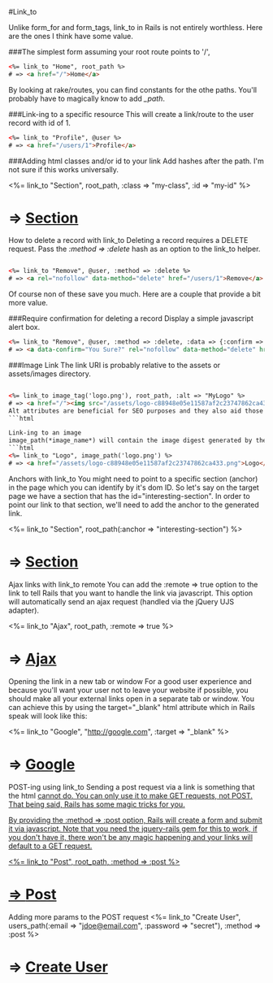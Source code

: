#Link_to


Unlike form_for and form_tags, link_to in Rails is not entirely worthless.  Here are the ones I think have some value.

###The simplest form
assuming your root route points to '/',
```html
<%= link_to "Home", root_path %>
# => <a href="/">Home</a>
```
By looking at rake/routes, you can find constants for the othe paths.  You'll probably have to magically know to add *_path*.

###Link-ing to a specific resource
This will create a link/route to the user record with id of 1.

```html
<%= link_to "Profile", @user %>
# => <a href="/users/1">Profile</a>
```
###Adding html classes and/or id to your link
Add hashes after the path.  I'm not sure if this works universally.

<%= link_to "Section", root_path, :class => "my-class", :id => "my-id" %>
# => <a href="/" class="my-class" id="my-id">Section</a>

How to delete a record with link_to
Deleting a record requires a DELETE request.  Pass the *:method => :delete* hash as an option to the link_to helper.
```html

<%= link_to "Remove", @user, :method => :delete %>
# => <a rel="nofollow" data-method="delete" href="/users/1">Remove</a>
```
Of course non of these save you much.  Here are a couple that provide a bit more value.

###Require confirmation for deleting a record
Display a simple javascript alert box.

```html
<%= link_to "Remove", @user, :method => :delete, :data => {:confirm => "You Sure?"} %>
# => <a data-confirm="You Sure?" rel="nofollow" data-method="delete" href="/users/1">Remove</a>
```

###Image Link
The link URI is probably relative to the assets or assets/images directory.  
```html

<%= link_to image_tag('logo.png'), root_path, :alt => "MyLogo" %>
# => <a href="/"><img src="/assets/logo-c88948e05e11587af2c23747862ca433.png" alt="MyLogo"></a>
Alt attributes are beneficial for SEO purposes and they also aid those visitors who use text readers or non graphical browsers.
```html

Link-ing to an image
image_path(*image_name*) will contain the image digest generated by the asset pipeline. 
```html
<%= link_to "Logo", image_path('logo.png') %>
# => <a href="/assets/logo-c88948e05e11587af2c23747862ca433.png">Logo</a>
```

Anchors with link_to
You might need to point to a specific section (anchor) in the page which you can identify by it's dom ID. So let's say on the target page we have a section that has the id="interesting-section". In order to point our link to that section, we'll need to add the anchor to the generated link.

<%= link_to "Section", root_path(:anchor => "interesting-section") %>
# => <a href="/#interesting-section">Section</a>
Ajax links with link_to remote
You can add the :remote => true option to the link to tell Rails that you want to handle the link via javascript. This option will automatically send an ajax request (handled via the jQuery UJS adapter).

<%= link_to "Ajax", root_path, :remote => true %>
# => <a data-remote="true" href="/">Ajax</a>
Opening the link in a new tab or window
For a good user experience and because you'll want your user not to leave your website if possible, you should make all your external links open in a separate tab or window. You can achieve this by using the target="_blank" html attribute which in Rails speak will look like this:

<%= link_to "Google", "http://google.com", :target => "_blank" %>
# => <a target="_blank" href="http://google.com">Google</a>
POST-ing using link_to
Sending a post request via a link is something that the html <a href> cannot do. You can only use it to make GET requests, not POST. That being said, Rails has some magic tricks for you.

By providing the :method => :post option, Rails will create a form and submit it via javascript. Note that you need the jquery-rails gem for this to work, if you don't have it, there won't be any magic happening and your links will default to a GET request.

<%= link_to "Post", root_path, :method => :post %>
# => <a rel="nofollow" data-method="post" href="/">Post</a>
Adding more params to the POST request
<%= link_to "Create User", users_path(:email => "jdoe@email.com", :password => "secret"), :method => :post %>
# => <a rel="nofollow" data-method="post" href="/users?email=jdoe%40email.com&amp;password=secret">Create User</a>
